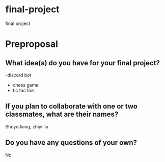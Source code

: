 # final-project
final project
# Preproposal

## What idea(s) do you have for your final project?

-discord bot 
- chess game
- tic tac toe 
## If you plan to collaborate with one or two classmates, what are their names?

ShoyoJiang, zhiyi liu 

## Do you have any questions of your own?

No 
